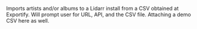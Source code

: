 Imports artists and/or albums to a Lidarr install from a CSV obtained at Exportify. Will prompt user for URL, API, and the CSV file. Attaching a demo CSV here as well.
